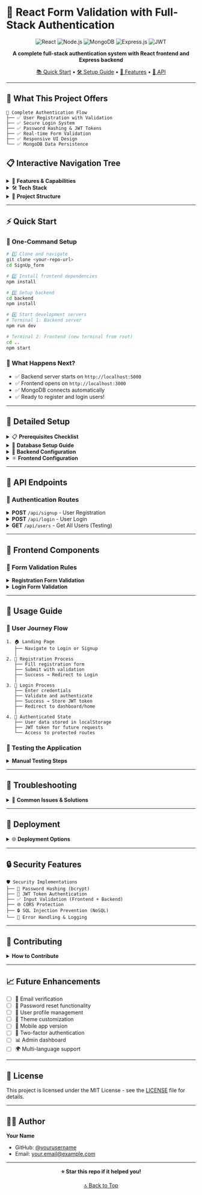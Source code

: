 # 🚀 React Form Validation with Full-Stack Authentication

<div align="center">
  
![React](https://img.shields.io/badge/React-20232A?style=for-the-badge&logo=react&logoColor=61DAFB)
![Node.js](https://img.shields.io/badge/Node.js-43853D?style=for-the-badge&logo=node.js&logoColor=white)
![MongoDB](https://img.shields.io/badge/MongoDB-4EA94B?style=for-the-badge&logo=mongodb&logoColor=white)
![Express.js](https://img.shields.io/badge/Express.js-404D59?style=for-the-badge)
![JWT](https://img.shields.io/badge/JWT-black?style=for-the-badge&logo=JSON%20web%20tokens)

**A complete full-stack authentication system with React frontend and Express backend**

[📚 Quick Start](#-quick-start) • [🛠️ Setup Guide](#-detailed-setup) • [🎯 Features](#-features) • [📡 API](#-api-endpoints)

</div>

---

## 🌟 What This Project Offers

```
🎯 Complete Authentication Flow
├── ✅ User Registration with Validation
├── ✅ Secure Login System
├── ✅ Password Hashing & JWT Tokens
├── ✅ Real-time Form Validation
├── ✅ Responsive UI Design
└── ✅ MongoDB Data Persistence
```

## 📋 Interactive Navigation Tree

<details>
<summary>🎯 <strong>Features & Capabilities</strong></summary>

### Frontend Features ⚛️

- **🔍 Real-time Validation** - Instant feedback on form inputs
- **📱 Responsive Design** - Works on all device sizes
- **🎨 Modern UI/UX** - Clean and intuitive interface
- **⚡ Fast Navigation** - React Router integration
- **💾 Data Persistence** - LocalStorage for user sessions
- **🔄 Loading States** - Visual feedback during operations

### Backend Features 🔧

- **🛡️ Secure Authentication** - JWT-based auth system
- **🔐 Password Security** - bcrypt hashing
- **📊 Database Integration** - MongoDB with Mongoose
- **🌐 CORS Support** - Cross-origin requests
- **✅ Input Validation** - Server-side data validation
- **📝 RESTful APIs** - Clean API endpoints

</details>

<details>
<summary>🛠️ <strong>Tech Stack</strong></summary>

```
Frontend Stack
├── React.js 18+ ⚛️
│   ├── React Hook Form 📋
│   ├── React Router DOM 🛣️
│   └── Custom CSS3 🎨
│
Backend Stack
├── Node.js 🟢
│   ├── Express.js 🚀
│   ├── MongoDB + Mongoose 🍃
│   ├── bcryptjs 🔐
│   ├── jsonwebtoken 🎫
│   └── CORS 🌐
│
Development Tools
├── Nodemon 🔄
├── MongoDB Compass 🧭
└── VS Code (recommended) 💻
```

</details>

<details>
<summary>📁 <strong>Project Structure</strong></summary>

```
SignUp_form/
├── 📂 backend/                    # Server-side code
│   ├── 📄 server.js              # Express server & API routes
│   ├── 📄 package.json           # Backend dependencies
│   └── 📂 node_modules/          # Backend packages
│
├── 📂 src/                       # React application
│   ├── 📄 App.js                 # Main app component
│   ├── 📄 Login.js               # Login form component
│   ├── 📄 Signup.js              # Registration component
│   ├── 📄 FormVal.js             # Form validation utilities
│   ├── 📄 index.js               # React entry point
│   └── 📂 styles/                # Component stylesheets
│       ├── 📄 Login.css          # Login page styles
│       └── 📄 Form.css           # General form styles
│
├── 📂 public/                    # Static assets
│   ├── 📄 index.html             # HTML template
│   └── 📄 favicon.ico            # App icon
│
├── 📂 build/                     # Production build (auto-generated)
│   ├── 📄 index.html
│   └── 📂 static/
│
├── 📄 package.json               # Frontend dependencies
├── 📄 README.md                  # This documentation
└── 📄 .gitignore                 # Git ignore rules
```

</details>

---

## ⚡ Quick Start

### 🚀 One-Command Setup

```bash
# 1️⃣ Clone and navigate
git clone <your-repo-url>
cd SignUp_form

# 2️⃣ Install frontend dependencies
npm install

# 3️⃣ Setup backend
cd backend
npm install

# 4️⃣ Start development servers
# Terminal 1: Backend server
npm run dev

# Terminal 2: Frontend (new terminal from root)
cd ..
npm start
```

### 🎯 What Happens Next?

- ✅ Backend server starts on `http://localhost:5000`
- ✅ Frontend opens on `http://localhost:3000`
- ✅ MongoDB connects automatically
- ✅ Ready to register and login users!

---

## 🔧 Detailed Setup

<details>
<summary>📋 <strong>Prerequisites Checklist</strong></summary>

Before starting, ensure you have:

- [ ] **Node.js** (v14 or higher) - [Download here](https://nodejs.org/)
- [ ] **MongoDB** - Choose one option:
  - [ ] Local installation - [MongoDB Community](https://www.mongodb.com/try/download/community)
  - [ ] Cloud database - [MongoDB Atlas](https://www.mongodb.com/atlas) (recommended)
- [ ] **Git** - [Download here](https://git-scm.com/)
- [ ] **Code Editor** - [VS Code](https://code.visualstudio.com/) (recommended)

</details>

<details>
<summary>🍃 <strong>Database Setup Guide</strong></summary>

### Option A: Local MongoDB Setup

```bash
# 1. Download and install MongoDB Community Server
# 2. Start MongoDB service
mongod

# 3. Verify connection (optional)
mongo
```

### Option B: MongoDB Atlas (Cloud) - Recommended

```bash
# 1. Visit https://www.mongodb.com/atlas
# 2. Create free account and cluster
# 3. Get connection string
# 4. Update server.js with your connection string:
mongoose.connect('your_atlas_connection_string');
```

### MongoDB Compass Setup

```
Connection String: mongodb://localhost:27017/
Database Name: signup
```

</details>

<details>
<summary>🔧 <strong>Backend Configuration</strong></summary>

### Install Backend Dependencies

```bash
cd backend
npm install express mongoose bcryptjs jsonwebtoken cors nodemon
```

### Environment Variables (Optional)

Create `.env` file in backend folder:

```env
PORT=5000
JWT_SECRET=your_super_secret_jwt_key_here
MONGODB_URI=mongodb://localhost:27017/signup
```

### Start Backend Server

```bash
# Development mode (auto-restart)
npm run dev

# Production mode
npm start
```

**Expected Output:**

```
Server running on port 5000
Visit: http://localhost:5000
Connected to MongoDB
```

</details>

<details>
<summary>⚛️ <strong>Frontend Configuration</strong></summary>

### Install Frontend Dependencies

```bash
# From root directory
npm install react-hook-form react-router-dom
```

### Start Frontend Development Server

```bash
npm start
```

**Expected Output:**

```
Compiled successfully!
Local:            http://localhost:3000
Network:          http://192.168.1.xxx:3000
```

</details>

---

## 📡 API Endpoints

### 🔐 Authentication Routes

<details>
<summary><strong>POST</strong> <code>/api/signup</code> - User Registration</summary>

**Request Body:**

```json
{
  "name": "John Doe",
  "email": "john@example.com",
  "password": "password123",
  "confirmPassword": "password123",
  "age": 25,
  "gender": "male"
}
```

**Success Response:**

```json
{
  "message": "User registered successfully!",
  "user": {
    "id": "64f8a1b2c3d4e5f6g7h8i9j0",
    "name": "John Doe",
    "email": "john@example.com"
  }
}
```

**Error Response:**

```json
{
  "message": "User already exists with this email"
}
```

</details>

<details>
<summary><strong>POST</strong> <code>/api/login</code> - User Login</summary>

**Request Body:**

```json
{
  "email": "Raj@example.com",
  "password": "password123"
}
```

**Success Response:**

```json
{
  "message": "Login successful!",
  "token": "eyJhbGciOiJIUzI1NiIsInR5cCI6IkpXVCJ9...",
  "user": {
    "id": "64f8a1b2c3d4e5f6g7h8i9j0",
    "name": "Raj",
    "email": "raj@example.com"
  }
}
```

</details>

<details>
<summary><strong>GET</strong> <code>/api/users</code> - Get All Users (Testing)</summary>

**Response:**

```json
[
  {
    "id": "64f8a1b2c3d4e5f6g7h8i9j0",
    "name": "sharma",
    "email": "sharma@example.com",
    "age": 25,
    "gender": "male",
    "createdAt": "2024-01-15T10:30:00.000Z"
  }
]
```

</details>

---

## 🎨 Frontend Components

### 📝 Form Validation Rules

<details>
<summary><strong>Registration Form Validation</strong></summary>

| Field                | Rules                   | Error Messages                                                       |
| -------------------- | ----------------------- | -------------------------------------------------------------------- |
| **Name**             | Required                | "Name is Required"                                                   |
| **Email**            | Required + Valid format | "Email is Required" / "Email is Invalid"                             |
| **Password**         | Required + Min 6 chars  | "Password is Required" / "Password Must Be At Least 6 Characters"    |
| **Confirm Password** | Required + Must match   | "Confirm Password is Required" / "Passwords do not match"            |
| **Age**              | Required + 1-120 range  | "Age is Required" / "Age must be positive" / "Age must be realistic" |
| **Gender**           | Required                | "Gender is Required"                                                 |

</details>

<details>
<summary><strong>Login Form Validation</strong></summary>

| Field        | Rules                   | Error Messages                                                    |
| ------------ | ----------------------- | ----------------------------------------------------------------- |
| **Email**    | Required + Valid format | "Email is Required" / "Email is Invalid"                          |
| **Password** | Required + Min 6 chars  | "Password is Required" / "Password Must Be At Least 6 Characters" |

</details>

---

## 📱 Usage Guide

### 🎯 User Journey Flow

```
1. 🏠 Landing Page
   ├── Navigate to Login or Signup
   │
2. 📝 Registration Process
   ├── Fill registration form
   ├── Submit with validation
   ├── Success → Redirect to Login
   │
3. 🔐 Login Process
   ├── Enter credentials
   ├── Validate and authenticate
   ├── Success → Store JWT token
   ├── Redirect to dashboard/home
   │
4. 🎉 Authenticated State
   ├── User data stored in localStorage
   ├── JWT token for future requests
   └── Access to protected routes
```

### 🔄 Testing the Application

<details>
<summary><strong>Manual Testing Steps</strong></summary>

**Test Registration:**

1. Go to `http://localhost:3000/signup`
2. Fill form with valid data
3. Click "Sign Up"
4. Verify success message
5. Check MongoDB for new user

**Test Login:**

1. Go to `http://localhost:3000/login`
2. Use registered credentials
3. Click "Login"
4. Verify welcome message
5. Check localStorage for token

**Test Validation:**

1. Try invalid email formats
2. Try mismatched passwords
3. Leave required fields empty
4. Verify error messages appear

</details>

---

## 🧪 Troubleshooting

<details>
<summary>🔧 <strong>Common Issues & Solutions</strong></summary>

### Backend Issues

**❌ "ECONNREFUSED" Error**

```
✅ Solution: Start MongoDB service
mongod  # For local MongoDB
```

**❌ "Port 5000 already in use"**

```
✅ Solution: Kill process or change port
# Kill process on Windows
netstat -ano | findstr :5000
taskkill /PID <PID> /F

# Or change port in server.js
const PORT = process.env.PORT || 5001;
```

**❌ "Cannot connect to MongoDB"**

```
✅ Solutions:
1. Check MongoDB service is running
2. Verify connection string
3. Check network connectivity
```

### Frontend Issues

**❌ "CORS Error"**

```
✅ Solution: Ensure backend CORS is configured
app.use(cors());  // In server.js
```

**❌ "Network Error"**

```
✅ Solutions:
1. Check backend server is running
2. Verify API endpoints
3. Check browser network tab
```

</details>

---

## 🚀 Deployment

<details>
<summary>🌐 <strong>Deployment Options</strong></summary>

### Backend Deployment (Heroku)

```bash
# 1. Install Heroku CLI
# 2. Login and create app
heroku login
heroku create your-app-backend

# 3. Set environment variables
heroku config:set JWT_SECRET=your_secret
heroku config:set MONGODB_URI=your_atlas_connection

# 4. Deploy
git push heroku main
```

### Frontend Deployment (Netlify)

```bash
# 1. Build the project
npm run build

# 2. Deploy to Netlify
# - Drag build folder to netlify.com
# - Or use Netlify CLI
```

### Environment Variables for Production

```env
# Backend
NODE_ENV=production
JWT_SECRET=your_super_secure_secret
MONGODB_URI=mongodb+srv://username:password@cluster.mongodb.net/dbname

# Frontend
REACT_APP_API_URL=https://your-backend-api.herokuapp.com
```

</details>

---

## 🔒 Security Features

```
🛡️ Security Implementations
├── 🔐 Password Hashing (bcrypt)
├── 🎫 JWT Token Authentication
├── ✅ Input Validation (Frontend + Backend)
├── 🌐 CORS Protection
├── 🔒 SQL Injection Prevention (NoSQL)
└── 📝 Error Handling & Logging
```

---

## 🤝 Contributing

<details>
<summary><strong>How to Contribute</strong></summary>

1. **Fork** the repository
2. **Create** a feature branch
   ```bash
   git checkout -b feature/amazing-feature
   ```
3. **Commit** your changes
   ```bash
   git commit -m 'Add amazing feature'
   ```
4. **Push** to the branch
   ```bash
   git push origin feature/amazing-feature
   ```
5. **Open** a Pull Request

### Development Guidelines

- Follow existing code style
- Add comments for complex logic
- Test new features thoroughly
- Update documentation as needed

</details>

---

## 📈 Future Enhancements

- [ ] 📧 Email verification
- [ ] 🔄 Password reset functionality
- [ ] 👤 User profile management
- [ ] 🎨 Theme customization
- [ ] 📱 Mobile app version
- [ ] 🔐 Two-factor authentication
- [ ] 📊 Admin dashboard
- [ ] 🌍 Multi-language support

---

## 📄 License

This project is licensed under the MIT License - see the [LICENSE](LICENSE) file for details.

---

## 👨‍💻 Author

**Your Name**

- GitHub: [@yourusername](https://github.com/yourusername)
- Email: your.email@example.com

---

<div align="center">

**⭐ Star this repo if it helped you!**

[🔝 Back to Top](#-react-form-validation-with-full-stack-authentication)

</div>
